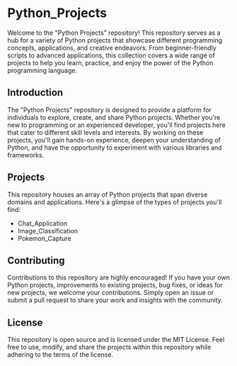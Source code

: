 # Python_Projects

Welcome to the "Python Projects" repository! This repository serves as a hub for a variety of Python projects that showcase different programming concepts, applications, and creative endeavors. From beginner-friendly scripts to advanced applications, this collection covers a wide range of projects to help you learn, practice, and enjoy the power of the Python programming language.

## Introduction
The "Python Projects" repository is designed to provide a platform for individuals to explore, create, and share Python projects. Whether you're new to programming or an experienced developer, you'll find projects here that cater to different skill levels and interests. By working on these projects, you'll gain hands-on experience, deepen your understanding of Python, and have the opportunity to experiment with various libraries and frameworks.

## Projects
This repository houses an array of Python projects that span diverse domains and applications. Here's a glimpse of the types of projects you'll find:

- Chat_Application
- Image_Classification
- Pokemon_Capture

## Contributing
Contributions to this repository are highly encouraged! If you have your own Python projects, improvements to existing projects, bug fixes, or ideas for new projects, we welcome your contributions. Simply open an issue or submit a pull request to share your work and insights with the community.

## License
This repository is open source and is licensed under the MIT License. Feel free to use, modify, and share the projects within this repository while adhering to the terms of the license.
